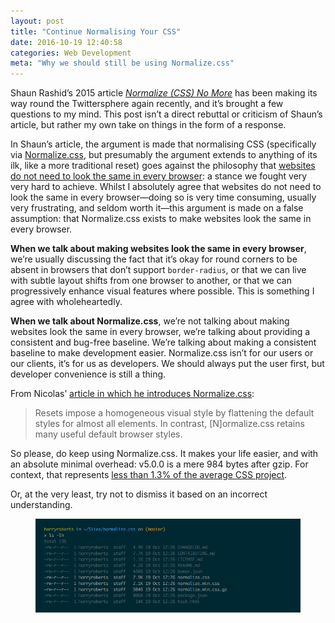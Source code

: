 ```yaml
---
layout: post
title: "Continue Normalising Your CSS"
date: 2016-10-19 12:40:58
categories: Web Development
meta: "Why we should still be using Normalize.css"
---
```


Shaun Rashid’s 2015 article [<cite>Normalize (CSS) No
More</cite>](http://shaunrashid.com/2015/09/15/normalize-css-no-more/) has been
making its way round the Twittersphere again recently, and it’s brought a few
questions to my mind. This post isn’t a direct rebuttal or criticism of Shaun’s
article, but rather my own take on things in the form of a response.

In Shaun’s article, the argument is made that normalising CSS (specifically via
[Normalize.css](http://necolas.github.io/normalize.css/), but presumably the
argument extends to anything of its ilk, like a more traditional reset) goes
against the philosophy that [websites do not need to look the same in every
browser](http://dowebsitesneedtolookexactlythesameineverybrowser.com/): a stance
we fought very very hard to achieve. Whilst I absolutely agree that websites do
not need to look the same in every browser—doing so is very time consuming,
usually very frustrating, and seldom worth it—this argument is made on a false
assumption: that Normalize.css exists to make websites look the same in every
browser.

**When we talk about making websites look the same in every browser**, we’re
usually discussing the fact that it’s okay for round corners to be absent in
browsers that don’t support `border-radius`, or that we can live with subtle
layout shifts from one browser to another, or that we can progressively enhance
visual features where possible. This is something I agree with wholeheartedly.

**When we talk about Normalize.css**, we’re not talking about making websites
look the same in every browser, we’re talking about providing a consistent and
bug-free baseline. We’re talking about making a consistent baseline to make
development easier. Normalize.css isn’t for our users or our clients, it’s for
us as developers. We should always put the user first, but developer convenience
is still a thing.

From Nicolas’ [article in which he introduces
Normalize.css](http://nicolasgallagher.com/about-normalize-css/):

> Resets impose a homogeneous visual style by flattening the default styles for
> almost all elements. In contrast, [N]ormalize.css retains many useful default
> browser styles.

So please, do keep using Normalize.css. It makes your life easier, and with an
absolute minimal overhead: v5.0.0 is a mere 984 bytes after gzip. For context,
that represents [less than 1.3% of the average CSS
project](http://httparchive.org/interesting.php#bytesperpage).

Or, at the very least, try not to dismiss it based on an incorrect
understanding.

<figure>
  <img src="/wp-content/uploads/2016/10/screenshot-normalize-filesize.png"
       alt="Screenshot showing filesizes of compressed and uncompressed versions of Normalize.css" />
</figure>
